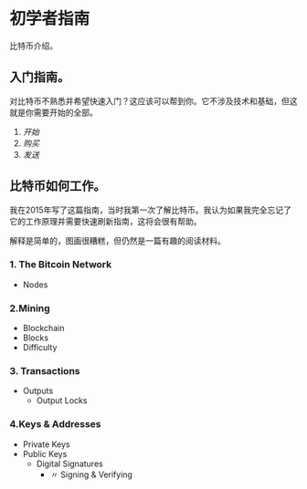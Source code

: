 
# 初学者指南
比特币介绍。

## 入门指南。
对比特币不熟悉并希望快速入门？这应该可以帮到你。它不涉及技术和基础，但这就是你需要开始的全部。

1. *开始*
2. *购买*
3. *发送*
## 比特币如何工作。
我在2015年写了这篇指南，当时我第一次了解比特币。我认为如果我完全忘记了它的工作原理并需要快速刷新指南，这将会很有帮助。

解释是简单的，图画很糟糕，但仍然是一篇有趣的阅读材料。

### 1. The Bitcoin Network
* Nodes
### 2.Mining
* Blockchain
* Blocks
* Difficulty
### 3. Transactions
* Outputs
   * Output Locks
### 4.Keys & Addresses
* Private Keys
* Public Keys
    * Digital Signatures
        * 〃 Signing & Verifying